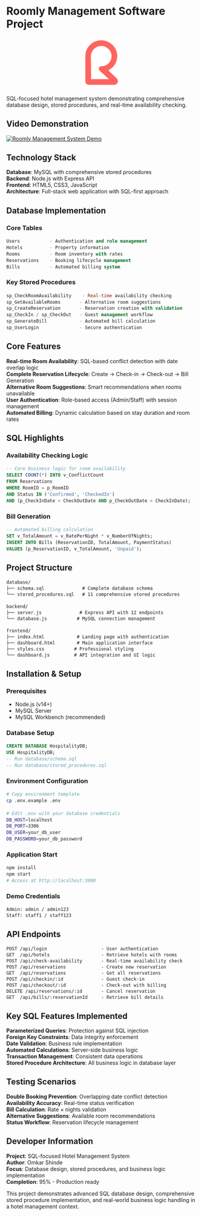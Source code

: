 # Roomly Management Software Project

<div align="center">
  <img src="frontend/assets/logo.png" alt="Roomly Logo" width="100"/>
</div>

SQL-focused hotel management system demonstrating comprehensive database design, stored procedures, and real-time availability checking.

## Video Demonstration

[![Roomly Management System Demo](https://img.shields.io/badge/Watch-Demo%20Video-red?style=for-the-badge&logo=youtube)](URL_TO_YOUR_VIDEO)

## Technology Stack

**Database**: MySQL with comprehensive stored procedures  
**Backend**: Node.js with Express API  
**Frontend**: HTML5, CSS3, JavaScript  
**Architecture**: Full-stack web application with SQL-first approach

## Database Implementation

### Core Tables
```sql
Users           - Authentication and role management
Hotels          - Property information
Rooms           - Room inventory with rates
Reservations    - Booking lifecycle management
Bills           - Automated billing system
```

### Key Stored Procedures
```sql
sp_CheckRoomAvailability    - Real-time availability checking
sp_GetAvailableRooms       - Alternative room suggestions
sp_CreateReservation       - Reservation creation with validation
sp_CheckIn / sp_CheckOut   - Guest management workflow
sp_GenerateBill            - Automated bill calculation
sp_UserLogin               - Secure authentication
```

## Core Features

**Real-time Room Availability**: SQL-based conflict detection with date overlap logic  
**Complete Reservation Lifecycle**: Create → Check-in → Check-out → Bill Generation  
**Alternative Room Suggestions**: Smart recommendations when rooms unavailable  
**User Authentication**: Role-based access (Admin/Staff) with session management  
**Automated Billing**: Dynamic calculation based on stay duration and room rates

## SQL Highlights

### Availability Checking Logic
```sql
-- Core business logic for room availability
SELECT COUNT(*) INTO v_ConflictCount
FROM Reservations
WHERE RoomID = p_RoomID
AND Status IN ('Confirmed', 'CheckedIn')
AND (p_CheckInDate < CheckOutDate AND p_CheckOutDate > CheckInDate);
```

### Bill Generation
```sql
-- Automated billing calculation
SET v_TotalAmount = v_RatePerNight * v_NumberOfNights;
INSERT INTO Bills (ReservationID, TotalAmount, PaymentStatus)
VALUES (p_ReservationID, v_TotalAmount, 'Unpaid');
```

## Project Structure

```
database/
├── schema.sql              # Complete database schema
└── stored_procedures.sql   # 11 comprehensive stored procedures

backend/
├── server.js              # Express API with 12 endpoints
└── database.js           # MySQL connection management

frontend/
├── index.html            # Landing page with authentication
├── dashboard.html        # Main application interface
├── styles.css           # Professional styling
└── dashboard.js         # API integration and UI logic
```

## Installation & Setup

### Prerequisites
- Node.js (v14+)
- MySQL Server
- MySQL Workbench (recommended)

### Database Setup
```sql
CREATE DATABASE HospitalityDB;
USE HospitalityDB;
-- Run database/schema.sql
-- Run database/stored_procedures.sql
```

### Environment Configuration
```bash
# Copy environment template
cp .env.example .env

# Edit .env with your database credentials
DB_HOST=localhost
DB_PORT=3306
DB_USER=your_db_user
DB_PASSWORD=your_db_password
```

### Application Start
```bash
npm install
npm start
# Access at http://localhost:3000
```

### Demo Credentials
```
Admin: admin / admin123
Staff: staff1 / staff123
```

## API Endpoints

```
POST /api/login                    - User authentication
GET  /api/hotels                   - Retrieve hotels with rooms
POST /api/check-availability       - Real-time availability check
POST /api/reservations             - Create new reservation
GET  /api/reservations             - Get all reservations
POST /api/checkin/:id              - Guest check-in
POST /api/checkout/:id             - Check-out with billing
DELETE /api/reservations/:id       - Cancel reservation
GET  /api/bills/:reservationId     - Retrieve bill details
```

## Key SQL Features Implemented

**Parameterized Queries**: Protection against SQL injection  
**Foreign Key Constraints**: Data integrity enforcement  
**Date Validation**: Business rule implementation  
**Automated Calculations**: Server-side business logic  
**Transaction Management**: Consistent data operations  
**Stored Procedure Architecture**: All business logic in database layer

## Testing Scenarios

**Double Booking Prevention**: Overlapping date conflict detection  
**Availability Accuracy**: Real-time status verification  
**Bill Calculation**: Rate × nights validation  
**Alternative Suggestions**: Available room recommendations  
**Status Workflow**: Reservation lifecycle management

## Developer Information

**Project**: SQL-focused Hotel Management System  
**Author**: Omkar Shinde  
**Focus**: Database design, stored procedures, and business logic implementation  
**Completion**: 95% - Production ready

This project demonstrates advanced SQL database design, comprehensive stored procedure implementation, and real-world business logic handling in a hotel management context.
